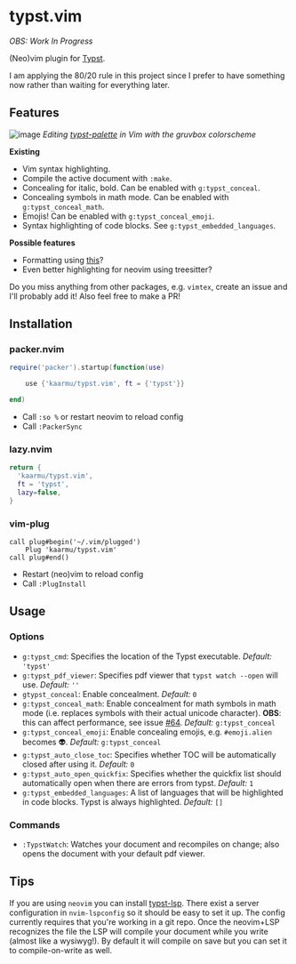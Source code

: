 # typst.vim

*OBS: Work In Progress*

(Neo)vim plugin for [Typst](https://typst.app).

I am applying the 80/20 rule in this project since I prefer to have
something now rather than waiting for everything later.

## Features

![image](https://user-images.githubusercontent.com/19633647/230785889-0d449fc3-747b-4183-b00b-14c0ea8dd590.png)
*Editing [typst-palette](https://github.com/kaarmu/typst-palette) in Vim with the gruvbox colorscheme*

**Existing**
- Vim syntax highlighting.
- Compile the active document with `:make`.
- Concealing for italic, bold. Can be enabled with `g:typst_conceal`.
- Concealing symbols in math mode. Can be enabled with `g:typst_conceal_math`.
- Emojis! Can be enabled with `g:typst_conceal_emoji`.
- Syntax highlighting of code blocks. See `g:typst_embedded_languages`.

**Possible features**
- Formatting using [this](https://github.com/astrale-sharp/typst-fmt/)?
- Even better highlighting for neovim using treesitter?

Do you miss anything from other packages, e.g. `vimtex`, create an issue
and I'll probably add it! Also feel free to make a PR!

## Installation

### packer.nvim

```lua
require('packer').startup(function(use)

    use {'kaarmu/typst.vim', ft = {'typst'}}

end)
```

- Call `:so %` or restart neovim to reload config
- Call `:PackerSync`

### lazy.nvim
```lua
return {
  'kaarmu/typst.vim',
  ft = 'typst',
  lazy=false,
}
```

### vim-plug

```vim
call plug#begin('~/.vim/plugged')
    Plug 'kaarmu/typst.vim'
call plug#end()
```

- Restart (neo)vim to reload config
- Call `:PlugInstall`

## Usage

### Options

- `g:typst_cmd`:
    Specifies the location of the Typst executable.
    *Default:* `'typst'`
- `g:typst_pdf_viewer`:
    Specifies pdf viewer that `typst watch --open` will use.
    *Default:* `''`
- `gtypst_conceal`:
    Enable concealment.
    *Default:* `0`
- `g:typst_conceal_math`:
    Enable concealment for math symbols in math mode (i.e. replaces symbols
    with their actual unicode character). **OBS**: this can affect performance,
    see issue [#64](https://github.com/kaarmu/typst.vim/issues/64).
    *Default:* `g:typst_conceal`
- `g:typst_conceal_emoji`:
    Enable concealing emojis, e.g. `#emoji.alien` becomes 👽.
    *Default:* `g:typst_conceal`
- `g:typst_auto_close_toc`:
    Specifies whether TOC will be automatically closed after using it.
    *Default:* `0`
- `g:typst_auto_open_quickfix`:
    Specifies whether the quickfix list should automatically open when there are errors from typst.
    *Default:* `1`
- `g:typst_embedded_languages`:
    A list of languages that will be highlighted in code blocks. Typst is always highlighted.
    *Default:* `[]`

### Commands

- `:TypstWatch`:
    Watches your document and recompiles on change; also opens the document with your default pdf viewer.

## Tips

If you are using `neovim` you can install [typst-lsp](https://github.com/nvarner/typst-lsp).
There exist a server configuration in `nvim-lspconfig` so it should be easy to set it up. The
config currently requires that you're working in a git repo. Once the neovim+LSP recognizes
the file the LSP will compile your document while you write (almost like a wysiwyg!). By default
it will compile on save but you can set it to compile-on-write as well.

